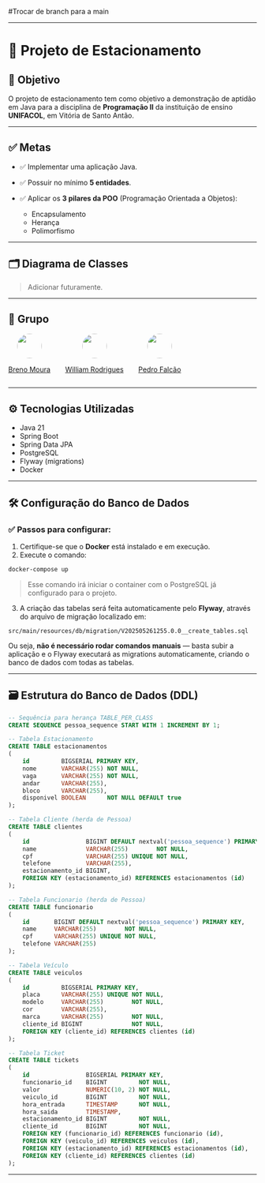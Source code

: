#Trocar de branch para a main

---

# 🚗 Projeto de Estacionamento

## 🎯 Objetivo

O projeto de estacionamento tem como objetivo a demonstração de aptidão em Java para a disciplina de **Programação II** da instituição de ensino **UNIFACOL**, em Vitória de Santo Antão.

---

## ✅ Metas

* ✅ Implementar uma aplicação Java.
* ✅ Possuir no mínimo **5 entidades**.
* ✅ Aplicar os **3 pilares da POO** (Programação Orientada a Objetos):

  * Encapsulamento
  * Herança
  * Polimorfismo

---

## 🗂️ Diagrama de Classes

> Adicionar futuramente.

---

## 👥 Grupo

<div style="display:flex; flex-direction:row; align-items:center; gap:30px">

<a href="https://github.com/BrenoMoura00" style="display:flex; flex-direction:column; align-items:center">
<img height="50" style="border-radius:50%;" src="https://avatars.githubusercontent.com/u/133166425?v=4">
<p>Breno Moura</p>
</a>

<a href="https://github.com/Bobonimo111" style="display:flex; flex-direction:column; align-items:center">
<img height="50" style="border-radius:50%;" src="https://avatars.githubusercontent.com/u/86368140?v=4">
<p>William Rodrigues</p>
</a>

<a href="https://github.com/Pedro-Falcao" style="display:flex; flex-direction:column; align-items:center">
<img height="50" style="border-radius:50%;" src="https://avatars.githubusercontent.com/u/176639563?v=4">
<p>Pedro Falcão</p>
</a>

</div>

---

## ⚙️ Tecnologias Utilizadas

* Java 21
* Spring Boot
* Spring Data JPA
* PostgreSQL
* Flyway (migrations)
* Docker

---

## 🛠️ Configuração do Banco de Dados

### ✅ Passos para configurar:

1. Certifique-se que o **Docker** está instalado e em execução.
2. Execute o comando:

```bash
docker-compose up
```

> Esse comando irá iniciar o container com o PostgreSQL já configurado para o projeto.

3. A criação das tabelas será feita automaticamente pelo **Flyway**, através do arquivo de migração localizado em:

```
src/main/resources/db/migration/V202505261255.0.0__create_tables.sql
```

Ou seja, **não é necessário rodar comandos manuais** — basta subir a aplicação e o Flyway executará as migrations automaticamente, criando o banco de dados com todas as tabelas.

---

## 🗃️ Estrutura do Banco de Dados (DDL)

```sql
-- Sequência para herança TABLE_PER_CLASS
CREATE SEQUENCE pessoa_sequence START WITH 1 INCREMENT BY 1;

-- Tabela Estacionamento
CREATE TABLE estacionamentos
(
    id         BIGSERIAL PRIMARY KEY,
    nome       VARCHAR(255) NOT NULL,
    vaga       VARCHAR(255) NOT NULL,
    andar      VARCHAR(255),
    bloco      VARCHAR(255),
    disponivel BOOLEAN      NOT NULL DEFAULT true
);

-- Tabela Cliente (herda de Pessoa)
CREATE TABLE clientes
(
    id                BIGINT DEFAULT nextval('pessoa_sequence') PRIMARY KEY,
    name              VARCHAR(255)        NOT NULL,
    cpf               VARCHAR(255) UNIQUE NOT NULL,
    telefone          VARCHAR(255),
    estacionamento_id BIGINT,
    FOREIGN KEY (estacionamento_id) REFERENCES estacionamentos (id)
);

-- Tabela Funcionario (herda de Pessoa)
CREATE TABLE funcionario
(
    id       BIGINT DEFAULT nextval('pessoa_sequence') PRIMARY KEY,
    name     VARCHAR(255)        NOT NULL,
    cpf      VARCHAR(255) UNIQUE NOT NULL,
    telefone VARCHAR(255)
);

-- Tabela Veículo
CREATE TABLE veiculos
(
    id         BIGSERIAL PRIMARY KEY,
    placa      VARCHAR(255) UNIQUE NOT NULL,
    modelo     VARCHAR(255)        NOT NULL,
    cor        VARCHAR(255),
    marca      VARCHAR(255)        NOT NULL,
    cliente_id BIGINT              NOT NULL,
    FOREIGN KEY (cliente_id) REFERENCES clientes (id)
);

-- Tabela Ticket
CREATE TABLE tickets
(
    id                BIGSERIAL PRIMARY KEY,
    funcionario_id    BIGINT         NOT NULL,
    valor             NUMERIC(10, 2) NOT NULL,
    veiculo_id        BIGINT         NOT NULL,
    hora_entrada      TIMESTAMP      NOT NULL,
    hora_saida        TIMESTAMP,
    estacionamento_id BIGINT         NOT NULL,
    cliente_id        BIGINT         NOT NULL,
    FOREIGN KEY (funcionario_id) REFERENCES funcionario (id),
    FOREIGN KEY (veiculo_id) REFERENCES veiculos (id),
    FOREIGN KEY (estacionamento_id) REFERENCES estacionamentos (id),
    FOREIGN KEY (cliente_id) REFERENCES clientes (id)
);
```

---

